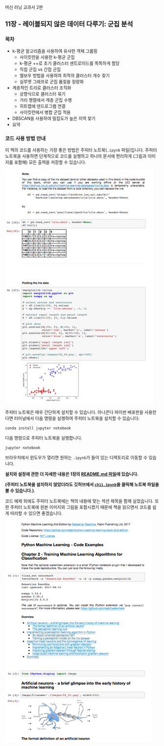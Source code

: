 머신 러닝 교과서 2판


##  11장 - 레이블되지 않은 데이터 다루기: 군집 분석

### 목차

- k-평균 알고리즘을 사용하여 유사한 객체 그룹핑
    - 사이킷런을 사용한 k-평균 군집
    - k-평균 ++로 초기 클러스터 센트로이드를 똑똑하게 할당
    - 직접 군집 vs 간접 군집
    - 엘보우 방법을 사용하여 최적의 클러스터 개수 찾기
    - 실루엣 그래프로 군집 품질을 정량화
- 계층적인 트리로 클러스터 조직화
    - 상향식으로 클러스터 묶기
    - 거리 행렬에서 계층 군집 수행
    - 히트맵에 덴드로그램 연결
    - 사이킷런에서 병합 군집 적용
- DBSCAN을 사용하여 밀집도가 높은 지역 찾기
- 요약

### 코드 사용 방법 안내

이 책의 코드를 사용하는 가장 좋은 방법은 주피터 노트북(`.ipynb` 파일)입니다. 주피터 노트북을 사용하면 단계적으로 코드를 실행하고 하나의 문서에 편리하게 (그림과 이미지를 포함해) 모든 출력을 저장할 수 있습니다.

![](../ch02/images/jupyter-example-1.png)

주피터 노트북은 매우 간단하게 설치할 수 있습니다. 아나콘다 파이썬 배포판을 사용한다면 터미널에서 다음 명령을 실행하여 주피터 노트북을 설치할 수 있습니다:

    conda install jupyter notebook

다음 명령으로 주피터 노트북을 실행합니다.

    jupyter notebook

브라우저에서 윈도우가 열리면 원하는 `.ipynb`가 들어 있는 디렉토리로 이동할 수 있습니다.

**설치와 설정에 관한 더 자세한 내용은 1장의 [README.md 파일](../ch01/README.md)에 있습니다.**

**(주피터 노트북을 설치하지 않았더라도 깃허브에서 [`ch11.ipynb`](https://github.com/rickiepark/python-machine-learning-book-3rd-edition/blob/master/ch11/ch11.ipynb)을 클릭해 노트북 파일을 볼 수 있습니다.)**.

코드 예제 외에도 주피터 노트북에는 책의 내용에 맞는 섹션 제목을 함께 실었습니다. 또한 주피터 노트북에 원본 이미지와 그림을 포함시켰기 때문에 책을 읽으면서 코드를 쉽게 따라할 수 있으면 좋겠습니다.

![](../ch02/images/jupyter-example-2.png)